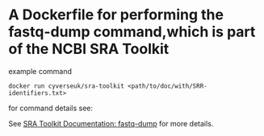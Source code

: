 # A Dockerfile for performing the fastq-dump command,which is part of the NCBI SRA Toolkit

example command
``` 
docker run cyverseuk/sra-toolkit <path/to/doc/with/SRR-identifiers.txt>  
```
for command details see:

See [SRA Toolkit Documentation: fastq-dump](https://trace.ncbi.nlm.nih.gov/Traces/sra/sra.cgi?view=toolkit_doc&f=fastq-dump) for more details.
